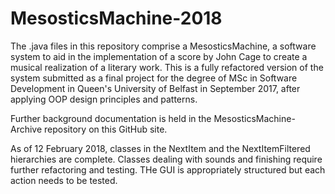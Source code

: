 # MesosticsMachine-2018

The .java files in this repository comprise a MesosticsMachine, a software system to aid in the implementation of a score by John Cage to create a musical realization of a literary work.  This is a fully refactored version of the system submitted as a final project for the degree of MSc in Software Development in Queen's University of Belfast in September 2017, after applying OOP design principles and patterns. 

Further background documentation is held in the MesosticsMachine-Archive repository on this GitHub site.  

As of 12 February 2018, classes in the NextItem and the NextItemFiltered hierarchies are complete.  Classes dealing with sounds and finishing require further refactoring and testing. THe GUI is appropriately structured but each action needs to be tested. 
